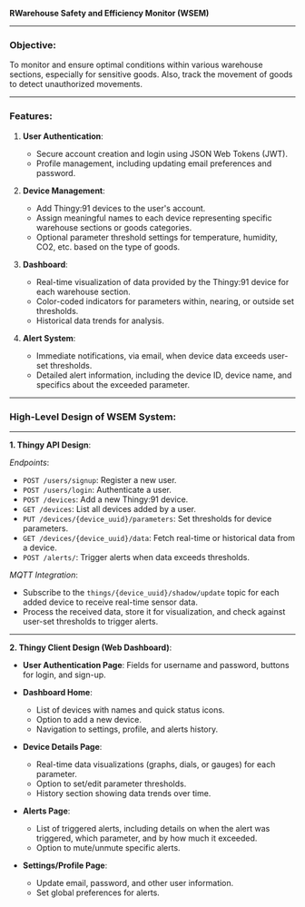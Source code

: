 **RWarehouse Safety and Efficiency Monitor (WSEM)**

---

### **Objective**:

To monitor and ensure optimal conditions within various warehouse sections, especially for sensitive goods. Also, track the movement of goods to detect unauthorized movements.

---

### **Features**:

1. **User Authentication**:
   - Secure account creation and login using JSON Web Tokens (JWT).
   - Profile management, including updating email preferences and password.

2. **Device Management**:
   - Add Thingy:91 devices to the user's account.
   - Assign meaningful names to each device representing specific warehouse sections or goods categories.
   - Optional parameter threshold settings for temperature, humidity, CO2, etc. based on the type of goods.

3. **Dashboard**:
   - Real-time visualization of data provided by the Thingy:91 device for each warehouse section.
   - Color-coded indicators for parameters within, nearing, or outside set thresholds.
   - Historical data trends for analysis.

4. **Alert System**:
   - Immediate notifications, via email, when device data exceeds user-set thresholds.
   - Detailed alert information, including the device ID, device name, and specifics about the exceeded parameter.

---

### **High-Level Design of WSEM System**:

---

**1. Thingy API Design**:

*Endpoints*:

- `POST /users/signup`: Register a new user.
- `POST /users/login`: Authenticate a user.
- `POST /devices`: Add a new Thingy:91 device.
- `GET /devices`: List all devices added by a user.
- `PUT /devices/{device_uuid}/parameters`: Set thresholds for device parameters.
- `GET /devices/{device_uuid}/data`: Fetch real-time or historical data from a device.
- `POST /alerts/`: Trigger alerts when data exceeds thresholds.

*MQTT Integration*:

- Subscribe to the `things/{device_uuid}/shadow/update` topic for each added device to receive real-time sensor data.
- Process the received data, store it for visualization, and check against user-set thresholds to trigger alerts.

---

**2. Thingy Client Design (Web Dashboard)**:

- **User Authentication Page**: Fields for username and password, buttons for login, and sign-up.
  
- **Dashboard Home**:
  - List of devices with names and quick status icons.
  - Option to add a new device.
  - Navigation to settings, profile, and alerts history.
  
- **Device Details Page**:
  - Real-time data visualizations (graphs, dials, or gauges) for each parameter.
  - Option to set/edit parameter thresholds.
  - History section showing data trends over time.
  
- **Alerts Page**:
  - List of triggered alerts, including details on when the alert was triggered, which parameter, and by how much it exceeded.
  - Option to mute/unmute specific alerts.

- **Settings/Profile Page**:
  - Update email, password, and other user information.
  - Set global preferences for alerts.
